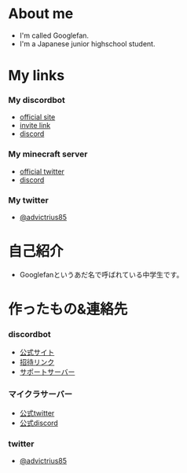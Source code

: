 # About me
- I'm called Googlefan.
- I'm a Japanese junior highschool student.
# My links
### My discordbot
* [official site](http://glow.f5.si)
* [invite link](http://glow.f5.si/invite/)
* [discord](http://glow.f5.si/discord/)
### My minecraft server
* [official twitter](https://twitter.com/the_no_planed)  
* [discord](https://discord.gg/tC5FJKp7FM)  
### My twitter
* [@advictrius85](https://twitter.com/advictrius85)
# 自己紹介
- Googlefanというあだ名で呼ばれている中学生です。
# 作ったもの&連絡先
### discordbot
* [公式サイト](http://glow.f5.si)
* [招待リンク](http://glow.f5.si/invite/)
* [サポートサーバー](http://glow.f5.si/discord/)
### マイクラサーバー
* [公式twitter](https://twitter.com/the_no_planed)  
* [公式discord](https://discord.gg/tC5FJKp7FM)  
### twitter
* [@advictrius85](https://twitter.com/advictrius85)
